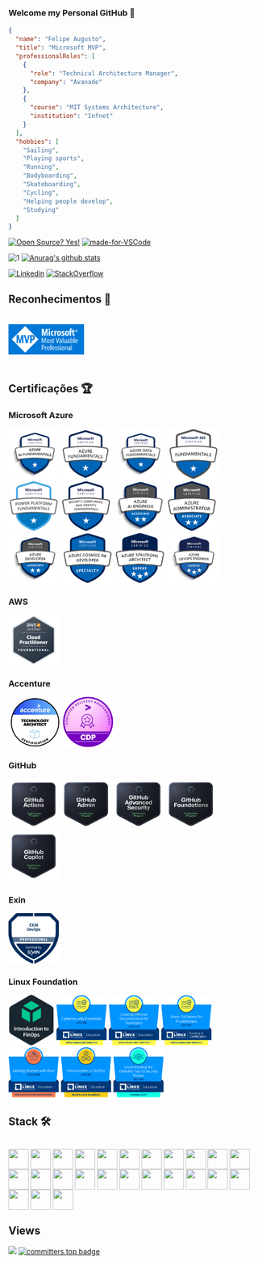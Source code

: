 ### Welcome my Personal GitHub 👋

````json
{
  "name": "Felipe Augusto",
  "title": "Microsoft MVP",
  "professionalRoles": [
    {
      "role": "Technical Architecture Manager",
      "company": "Avanade"
    },
    {
      "course": "MIT Systems Architecture",
      "institution": "Infnet"
    }
  ],
  "hobbies": [
    "Sailing",
    "Playing sports",
    "Running",
    "Bodyboarding",
    "Skateboarding",
    "Cycling",
    "Helping people develop",
    "Studying"
  ]
}
````
[![Open Source? Yes!](https://badgen.net/badge/Open%20Source%20%3F/Yes%21/blue?icon=github)](https://github.com/felipementel/badges/)
[![made-for-VSCode](https://img.shields.io/badge/Made%20for-VSCode-1f425f.svg)](https://code.visualstudio.com/)

![1](https://github-readme-stats-sigma-five.vercel.app/api/top-langs/?username=felipementel&layout=compact&theme=blue-green)
[![Anurag's github stats](https://github-readme-stats-sigma-five.vercel.app/api?username=felipementel&theme=blue-green)](https://github.com/felipementel/github-readme-stats)

[![Linkedin](https://img.shields.io/badge/LinkedIn-blue?style=for-the-badge&logo=Linkedin)](https://www.linkedin.com/in/felipementel/)
[![StackOverflow](https://img.shields.io/badge/Stackoverflow-lightgrey?style=for-the-badge&logo=stack-overflow)](https://stackoverflow.com/users/8104755/felipe-augusto?tab=profile)

## Reconhecimentos 🔐

  <a href="https://mvp.microsoft.com/en-US/mvp/profile/f6d8ec73-8d9d-4795-b1e6-ab78dc823362" target="_blank"><img height="100" style="max-width: 150px; object-fit: contain;" src="docs/images/mvp/logo.png" alt="Microsoft Most Valuable Professional" /></a>
  

## Certificações 🏆

### Microsoft Azure

<div>
  <img height="100" style="max-width: 150px; object-fit: contain;" src="docs/images/azure/azure-fundamentals-ai-900.png" alt="Azure AI Fundamentals" />
  <img height="100" style="max-width: 150px; object-fit: contain;" src="docs/images/azure/azure-fundamentals-az-900.png" alt="Azure Fundamentals" />
  <img height="100" style="max-width: 150px; object-fit: contain;" src="docs/images/azure/azure-fundamentals-dp-900.png" alt="Azure Data Fundamentals" />
  <img height="100" style="max-width: 150px; object-fit: contain;" src="docs/images/azure/azure-fundamentals-ms-900.png" alt="Microsoft 365 Fundamentals" />
  <img height="100" style="max-width: 150px; object-fit: contain;" src="docs/images/azure/azure-fundamentals-pl-900.png" alt="Power Platform Fundamentals" />
  <img height="100" style="max-width: 150px; object-fit: contain;" src="docs/images/azure/azure-fundamentals-sc-900.png" alt="Security Fundamentals" />
  <img height="100" style="max-width: 150px; object-fit: contain;" src="docs/images/azure/azure-associate-ai-102.png" alt="Azure AI Engineer Associate" />
  <img height="100" style="max-width: 150px; object-fit: contain;" src="docs/images/azure/azure-associate-az-104.png" alt="Azure Administrator Associate" />
  <img height="100" style="max-width: 150px; object-fit: contain;" src="docs/images/azure/azure-associate-az-204.png" alt="Azure Developer Associate" />
  <img height="100" style="max-width: 150px; object-fit: contain;" src="docs/images/azure/azure-specialist-dp-420.png" alt="Azure Cosmos DB Developer Specialist" />
  <img height="100" style="max-width: 150px; object-fit: contain;" src="docs/images/azure/azure-expert-az-305.png" alt="Azure Solutions Architect Expert" />
  <img height="100" style="max-width: 150px; object-fit: contain;" src="docs/images/azure/azure-expert-az-400.png" alt="DevOps Engineer Expert" />
</div>

### AWS

<div>
  <img height="100" style="max-width: 150px; object-fit: contain;" src="docs/images/aws/aws-cloud-practitioner.png" alt="AWS Cloud Practitioner" />
</div>

### Accenture

<div>
  <img height="100" style="max-width: 150px; object-fit: contain;" src="docs/images/accenture/accenture-arquitetura.png" alt="Accenture Arquitectura" />
  <img height="100" style="max-width: 150px; object-fit: contain;" src="docs/images/accenture/accenture-cdp.png" alt="Accenture CDP" />
</div>

### GitHub

<div>
  <img height="100" style="max-width: 150px; object-fit: contain;" src="docs/images/github/github-actions.png" alt="GitHub Actions" />
  <img height="100" style="max-width: 150px; object-fit: contain;" src="docs/images/github/github-administration.png" alt="GitHub Administration" />
  <img height="100" style="max-width: 150px; object-fit: contain;" src="docs/images/github/github-advanced-security.png" alt="GitHub Advanced Security" />
  <img height="100" style="max-width: 150px; object-fit: contain;" src="docs/images/github/github-foundations.png" alt="GitHub Foundations" />
  <img height="100" style="max-width: 150px; object-fit: contain;" src="docs/images/github/github-copilot.png" alt="GitHub Copilot" />
</div>

### Exin

<div>
  <img height="100" style="max-width: 150px; object-fit: contain;" src="docs/images/exin/exin-devops-professional.png" alt="Exin DevOps Professional" />
</div>

### Linux Foundation

<div>
  <img height="100" style="max-width: 150px; object-fit: contain;" src="docs/images/the-linux-foundation/finops.png" alt="FinOps" />
  <img height="100" style="max-width: 150px; object-fit: contain;" src="docs/images/the-linux-foundation/LFC108.png" alt="LFC108" />
  <img height="100" style="max-width: 150px; object-fit: contain;" src="docs/images/the-linux-foundation/LFC112.png" alt="LFC112" />
  <img height="100" style="max-width: 150px; object-fit: contain;" src="docs/images/the-linux-foundation/LFC131.png" alt="LFC131" />
  <img height="100" style="max-width: 150px; object-fit: contain;" src="docs/images/the-linux-foundation/LFEL1002.png" alt="LFEL1002" />
  <img height="100" style="max-width: 150px; object-fit: contain;" src="docs/images/the-linux-foundation/LFS169.png" alt="LFS169" />
  <img height="100" style="max-width: 150px; object-fit: contain;" src="docs/images/the-linux-foundation/SKF100.png" alt="SKF100" />
</div>

## Stack 🛠️

<div style="display: inline_block"><br>
    <img align="center" height="40" width="40" src="https://cdn.jsdelivr.net/gh/devicons/devicon/icons/apachekafka/apachekafka-original-wordmark.svg" />
    <img align="center" height="40" width="40" src="https://cdn.jsdelivr.net/gh/devicons/devicon/icons/azure/azure-original.svg" />
    <img align="center" height="40" width="40" src="https://cdn.jsdelivr.net/gh/devicons/devicon/icons/visualstudio/visualstudio-plain.svg" />
    <img align="center" height="40" width="40" src="https://cdn.jsdelivr.net/gh/devicons/devicon/icons/vscode/vscode-original.svg" />
    <img align="center" height="40" width="40" src="https://cdn.jsdelivr.net/gh/devicons/devicon/icons/csharp/csharp-original.svg" />
    <img align="center" height="40" width="40" src="https://cdn.jsdelivr.net/gh/devicons/devicon/icons/docker/docker-original.svg" />
    <img align="center" height="40" width="40" src="https://cdn.jsdelivr.net/gh/devicons/devicon/icons/kubernetes/kubernetes-plain.svg" />
    <img align="center" height="40" width="40" src="https://cdn.jsdelivr.net/gh/devicons/devicon/icons/git/git-original.svg" />
    <img align="center" height="40" width="40" src="https://cdn.jsdelivr.net/gh/devicons/devicon/icons/github/github-original.svg" />
    <img align="center" height="40" width="40" src="https://cdn.jsdelivr.net/gh/devicons/devicon/icons/grafana/grafana-original.svg" />
    <img align="center" height="40" width="40" src="https://cdn.jsdelivr.net/gh/devicons/devicon/icons/heroku/heroku-original.svg" />
    <img align="center" height="40" width="40" src="https://cdn.jsdelivr.net/gh/devicons/devicon/icons/markdown/markdown-original.svg" />
    <img align="center" height="40" width="40" src="https://cdn.jsdelivr.net/gh/devicons/devicon/icons/microsoftsqlserver/microsoftsqlserver-plain.svg" />
    <img align="center" height="40" width="40" src="https://cdn.jsdelivr.net/gh/devicons/devicon/icons/mongodb/mongodb-original.svg" />
    <img align="center" height="40" width="40" src="https://cdn.jsdelivr.net/gh/devicons/devicon/icons/mysql/mysql-original.svg" />
    <img align="center" height="40" width="40" src="https://cdn.jsdelivr.net/gh/devicons/devicon/icons/postgresql/postgresql-original.svg" />
    <img align="center" height="40" width="40" src="https://cdn.jsdelivr.net/gh/devicons/devicon/icons/redis/redis-original.svg" />
    <img align="center" height="40" width="40" src="https://cdn.jsdelivr.net/gh/devicons/devicon/icons/prometheus/prometheus-original.svg" />
    <img align="center" height="40" width="40" src="https://cdn.jsdelivr.net/gh/devicons/devicon/icons/nginx/nginx-original.svg" />
    <img align="center" height="40" width="40" src="https://cdn.jsdelivr.net/gh/devicons/devicon/icons/nuget/nuget-original.svg" />
    <img align="center" height="40" width="40" src="https://cdn.jsdelivr.net/gh/devicons/devicon/icons/npm/npm-original-wordmark.svg" />
    <img align="center" height="40" width="40" src="https://cdn.jsdelivr.net/gh/devicons/devicon/icons/ubuntu/ubuntu-plain.svg" />
    <img align="center" height="40" width="40" src="https://cdn.jsdelivr.net/gh/devicons/devicon/icons/jetbrains/jetbrains-original.svg" />
    <img align="center" height="40" width="40" src="https://cdn.jsdelivr.net/gh/devicons/devicon/icons/terraform/terraform-original.svg" />
    <img align="center" height="40" width="40" src="https://cdn.jsdelivr.net/gh/devicons/devicon/icons/ssh/ssh-original.svg" />
</div>

## Views

![](https://komarev.com/ghpvc/?username=felipementel&label=PROFILE+VIEWS&style=for-the-badge&color=brightgreen)
[![committers.top badge](https://user-badge.committers.top/brazil/felipementel.svg)](https://user-badge.committers.top/brazil/felipementel)

<!--
**felipementel/felipementel** is a ✨ _special_ ✨ repository because its `README.md` (this file) appears on your GitHub profile.

Here are some ideas to get you started:

- 🔭 I’m currently working on ...
- 🌱 I’m currently learning ...
- 👯 I’m looking to collaborate on ...
- 🤔 I’m looking for help with ...
- 💬 Ask me about ...
- 📫 How to reach me: ...
- 😄 Pronouns: ...
- ⚡ Fun fact: ...
-->
